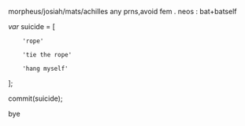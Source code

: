 morpheus/josiah/mats/achilles
any prns,avoid fem . neos : bat+batself

*var* suicide = [

        'rope'

        'tie the rope'

        'hang myself'

];

commit(suicide);

bye




<!---
dollfaced/dollfaced is a ✨ special ✨ repository because its `README.md` (this file) appears on your GitHub profile.
You can click the Preview link to take a look at your changes.
---! >
